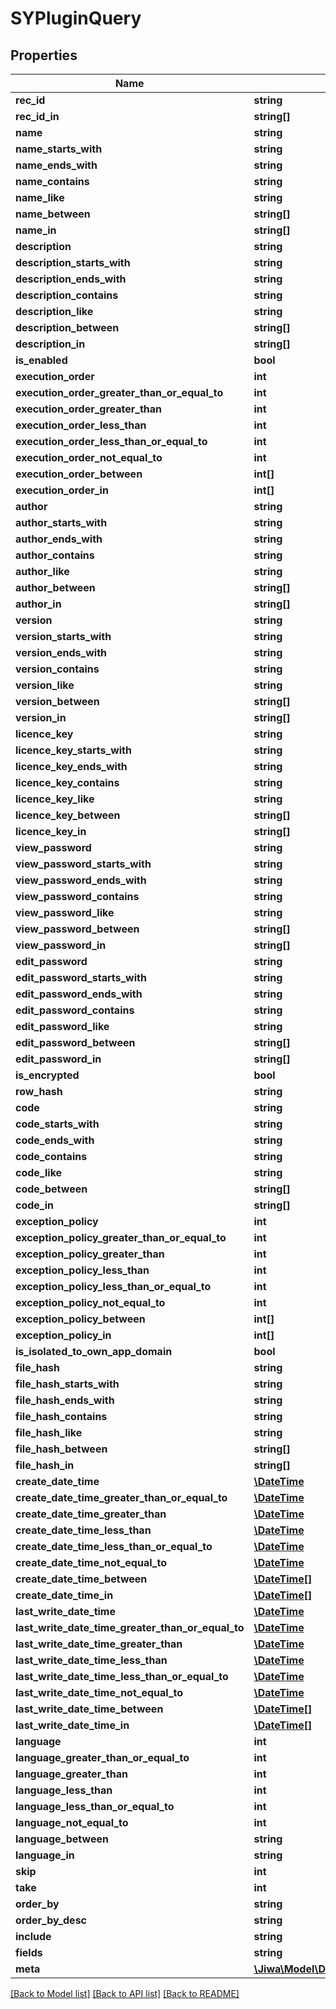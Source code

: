 # SYPluginQuery

## Properties
Name | Type | Description | Notes
------------ | ------------- | ------------- | -------------
**rec_id** | **string** |  | [optional] 
**rec_id_in** | **string[]** |  | [optional] 
**name** | **string** |  | [optional] 
**name_starts_with** | **string** |  | [optional] 
**name_ends_with** | **string** |  | [optional] 
**name_contains** | **string** |  | [optional] 
**name_like** | **string** |  | [optional] 
**name_between** | **string[]** |  | [optional] 
**name_in** | **string[]** |  | [optional] 
**description** | **string** |  | [optional] 
**description_starts_with** | **string** |  | [optional] 
**description_ends_with** | **string** |  | [optional] 
**description_contains** | **string** |  | [optional] 
**description_like** | **string** |  | [optional] 
**description_between** | **string[]** |  | [optional] 
**description_in** | **string[]** |  | [optional] 
**is_enabled** | **bool** |  | [optional] 
**execution_order** | **int** |  | [optional] 
**execution_order_greater_than_or_equal_to** | **int** |  | [optional] 
**execution_order_greater_than** | **int** |  | [optional] 
**execution_order_less_than** | **int** |  | [optional] 
**execution_order_less_than_or_equal_to** | **int** |  | [optional] 
**execution_order_not_equal_to** | **int** |  | [optional] 
**execution_order_between** | **int[]** |  | [optional] 
**execution_order_in** | **int[]** |  | [optional] 
**author** | **string** |  | [optional] 
**author_starts_with** | **string** |  | [optional] 
**author_ends_with** | **string** |  | [optional] 
**author_contains** | **string** |  | [optional] 
**author_like** | **string** |  | [optional] 
**author_between** | **string[]** |  | [optional] 
**author_in** | **string[]** |  | [optional] 
**version** | **string** |  | [optional] 
**version_starts_with** | **string** |  | [optional] 
**version_ends_with** | **string** |  | [optional] 
**version_contains** | **string** |  | [optional] 
**version_like** | **string** |  | [optional] 
**version_between** | **string[]** |  | [optional] 
**version_in** | **string[]** |  | [optional] 
**licence_key** | **string** |  | [optional] 
**licence_key_starts_with** | **string** |  | [optional] 
**licence_key_ends_with** | **string** |  | [optional] 
**licence_key_contains** | **string** |  | [optional] 
**licence_key_like** | **string** |  | [optional] 
**licence_key_between** | **string[]** |  | [optional] 
**licence_key_in** | **string[]** |  | [optional] 
**view_password** | **string** |  | [optional] 
**view_password_starts_with** | **string** |  | [optional] 
**view_password_ends_with** | **string** |  | [optional] 
**view_password_contains** | **string** |  | [optional] 
**view_password_like** | **string** |  | [optional] 
**view_password_between** | **string[]** |  | [optional] 
**view_password_in** | **string[]** |  | [optional] 
**edit_password** | **string** |  | [optional] 
**edit_password_starts_with** | **string** |  | [optional] 
**edit_password_ends_with** | **string** |  | [optional] 
**edit_password_contains** | **string** |  | [optional] 
**edit_password_like** | **string** |  | [optional] 
**edit_password_between** | **string[]** |  | [optional] 
**edit_password_in** | **string[]** |  | [optional] 
**is_encrypted** | **bool** |  | [optional] 
**row_hash** | **string** |  | [optional] 
**code** | **string** |  | [optional] 
**code_starts_with** | **string** |  | [optional] 
**code_ends_with** | **string** |  | [optional] 
**code_contains** | **string** |  | [optional] 
**code_like** | **string** |  | [optional] 
**code_between** | **string[]** |  | [optional] 
**code_in** | **string[]** |  | [optional] 
**exception_policy** | **int** |  | [optional] 
**exception_policy_greater_than_or_equal_to** | **int** |  | [optional] 
**exception_policy_greater_than** | **int** |  | [optional] 
**exception_policy_less_than** | **int** |  | [optional] 
**exception_policy_less_than_or_equal_to** | **int** |  | [optional] 
**exception_policy_not_equal_to** | **int** |  | [optional] 
**exception_policy_between** | **int[]** |  | [optional] 
**exception_policy_in** | **int[]** |  | [optional] 
**is_isolated_to_own_app_domain** | **bool** |  | [optional] 
**file_hash** | **string** |  | [optional] 
**file_hash_starts_with** | **string** |  | [optional] 
**file_hash_ends_with** | **string** |  | [optional] 
**file_hash_contains** | **string** |  | [optional] 
**file_hash_like** | **string** |  | [optional] 
**file_hash_between** | **string[]** |  | [optional] 
**file_hash_in** | **string[]** |  | [optional] 
**create_date_time** | [**\DateTime**](\DateTime.md) |  | [optional] 
**create_date_time_greater_than_or_equal_to** | [**\DateTime**](\DateTime.md) |  | [optional] 
**create_date_time_greater_than** | [**\DateTime**](\DateTime.md) |  | [optional] 
**create_date_time_less_than** | [**\DateTime**](\DateTime.md) |  | [optional] 
**create_date_time_less_than_or_equal_to** | [**\DateTime**](\DateTime.md) |  | [optional] 
**create_date_time_not_equal_to** | [**\DateTime**](\DateTime.md) |  | [optional] 
**create_date_time_between** | [**\DateTime[]**](\DateTime.md) |  | [optional] 
**create_date_time_in** | [**\DateTime[]**](\DateTime.md) |  | [optional] 
**last_write_date_time** | [**\DateTime**](\DateTime.md) |  | [optional] 
**last_write_date_time_greater_than_or_equal_to** | [**\DateTime**](\DateTime.md) |  | [optional] 
**last_write_date_time_greater_than** | [**\DateTime**](\DateTime.md) |  | [optional] 
**last_write_date_time_less_than** | [**\DateTime**](\DateTime.md) |  | [optional] 
**last_write_date_time_less_than_or_equal_to** | [**\DateTime**](\DateTime.md) |  | [optional] 
**last_write_date_time_not_equal_to** | [**\DateTime**](\DateTime.md) |  | [optional] 
**last_write_date_time_between** | [**\DateTime[]**](\DateTime.md) |  | [optional] 
**last_write_date_time_in** | [**\DateTime[]**](\DateTime.md) |  | [optional] 
**language** | **int** |  | [optional] 
**language_greater_than_or_equal_to** | **int** |  | [optional] 
**language_greater_than** | **int** |  | [optional] 
**language_less_than** | **int** |  | [optional] 
**language_less_than_or_equal_to** | **int** |  | [optional] 
**language_not_equal_to** | **int** |  | [optional] 
**language_between** | **string** |  | [optional] 
**language_in** | **string** |  | [optional] 
**skip** | **int** |  | [optional] 
**take** | **int** |  | [optional] 
**order_by** | **string** |  | [optional] 
**order_by_desc** | **string** |  | [optional] 
**include** | **string** |  | [optional] 
**fields** | **string** |  | [optional] 
**meta** | [**\Jiwa\Model\DictionaryStringString_**](DictionaryStringString_.md) |  | [optional] 

[[Back to Model list]](../README.md#documentation-for-models) [[Back to API list]](../README.md#documentation-for-api-endpoints) [[Back to README]](../README.md)


